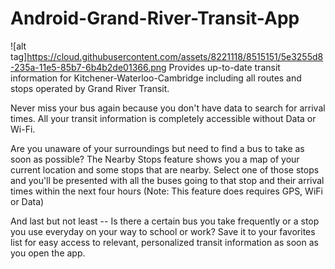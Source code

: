 # Android-Grand-River-Transit-App

![alt tag]https://cloud.githubusercontent.com/assets/8221118/8515151/5e3255d8-235a-11e5-85b7-6b4b2de01366.png
Provides up-to-date transit information for Kitchener-Waterloo-Cambridge including all routes and stops operated by Grand River Transit.

Never miss your bus again because you don't have data to search for arrival times. All your transit information is completely accessible without Data or Wi-Fi.

Are you unaware of your surroundings but need to find a bus to take as soon as possible? The Nearby Stops feature shows you a map of your current location and some stops that are nearby. Select one of those stops and you'll be presented with all the buses going to that stop and their arrival times within the next four hours (Note: This feature does requires GPS, WiFi or Data)

And last but not least -- Is there a certain bus you take frequently or a stop you use everyday on your way to school or work? Save it to your favorites list for easy access to relevant, personalized transit information as soon as you open the app.

